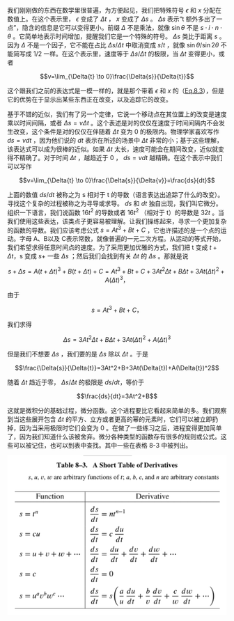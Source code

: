 我们刚刚做的东西在数学里很普遍，为方便起见，我们把特殊符号 $\epsilon$ 和 $x$ 分配在数值上。在这个表示里， $\epsilon$ 变成了 $\Delta{t}$ ， $x$ 变成了 $\Delta{s}$ 。 $\Delta{s}$ 表示“t 额外多出了一点”，隐含的信息是它可以变得更小。前缀 $\Delta$ 不是乘法，就像 $\sin\theta$ 不是 $s\cdot{i}\cdot{n}\cdot{\theta}$ 。它简单地表示时间增加，提醒我们它是一个特殊的符号。 $\Delta{s}$ 类比于距离 $s$ 。因为 $\Delta$ 不是一个因子，它不能在占比 $\Delta{s}/\Delta{t}$ 中取消变成 $s/t$ ，就像 $\sin{\theta}/\sin{2\theta}$ 不能简写成 $1/2$ 一样。在这个表示里，速度等于 $\Delta{s}/\Delta{t}$ 的极限，当 $\Delta{t}$ 变得更小，或者

$$v=\lim_{\Delta{t} \to 0}\frac{\Delta{s}}{\Delta{t}}$$

这个跟我们之前的表达式是一模一样的，就是那个带着 $\epsilon$ 和 $x$ 的（[Eq.8.3](/volume-1/8-motion/8-2-speed.md#eq-8-3)），但是它的优势在于显示出某些东西正在改变，以及追踪它的改变。

基于不错的近似，我们有了另一个定律，它说一个移动点在其位置上的改变是速度乘以时间间隔，或者 $\Delta{s}=v\Delta{t}$ 。这个表述是对的仅仅在速度于时间间隔内不会发生改变，这个条件是对的仅仅在伴随着 $\Delta{t}$ 变为 0 的极限内。物理学家喜欢写作 $ds=vdt$ ，因为他们说的 $dt$ 表示在所述的场景中 $\Delta{t}$ 非常的小；基于这些理解，该表达式可以成为很棒的近似。如果 $\Delta{t}$ 太长，速度可能会在期间改变，近似就变得不精确了。对于时间 $\Delta{t}$ ，越趋近于 0 ， $ds=vdt$ 越精确。在这个表示中我们可以写作

$$v=\lim_{\Delta{t} \to 0}\frac{\Delta{s}}{\Delta{v}}=\frac{ds}{dt}$$

上面的数值 $ds/dt$ 被称之为 s 相对于 t 的导数（语言表达出追踪了什么的改变）。寻找这个复杂的过程被称之为寻导或求导。 $ds$ 和 $dt$ 独自出现，我们叫它微分。组织一下语言，我们说函数 $16t^2$ 的导数或者 $16t^2$ （相对于 t）的导数是 $32t$ 。当我们使用这些表达，该类点子更容易被理解。让我们操练起来，寻求一个更加复杂的函数的导数。我们应该考虑公式 $s=At^3+Bt+C$ ，它也许描述的是一个点的运动。字母 A、B以及 C表示常数，就像普遍的一元二次方程。从运动的等式开始，我们希望求得任意时间点的速度。为了采用更加优雅的方式，我们把 t 变成 $t+\Delta{t}$，s 变成 $s+$ 一些 $\Delta{s}$ ；然后我们会找到有关 $\Delta{t}$ 的 $\Delta{s}$ 。那就是说

$$s+\Delta{s}=A(t+\Delta{t})^3+B(t+\Delta{t})+C=At^3+Bt+C+3At^2\Delta{t}+B\Delta{t}+3At(\Delta{t})^2+A(\Delta{t})^3，$$

由于

$$s=At^3+Bt+C，$$

我们求得

$$\Delta{s}=3At^2\Delta{t}+B\Delta{t}+3At(\Delta{t})^2+A(\Delta{t})^3$$

但是我们不想要 $\Delta{s}$ ，我们要的是 $\Delta{s}$ 除以 $\Delta{t}$ 。于是

$$\frac{\Delta{s}}{\Delta{t}}=3At^2+B+3At(\Delta{t})+A(\Delta{t})^2$$

随着 $\Delta{t}$ 趋近于零， $\Delta{s}/\Delta{t}$ 的极限是 $ds/dt$，等价于

$$\frac{ds}{dt}=3At^2+B$$

这就是微积分的基础过程，微分函数。这个进程要比它看起来简单的多。我们观察到当这些展开包含 $\Delta{t}$ 的平方、立方或者更高的幂的元素时，它们可以被立即扔掉，因为当采用极限时它们会变为 0 。在做了一些练习之后，进程变得更加简单了，因为我们知道什么该被舍弃。微分各种类型的函数存有很多的规则或公式。这些可以被记住，也可以到表中查找。其中一些在表格 8-3 中被列出。

![一小段导数表](/assets/volume-1/table-8-3.png)
